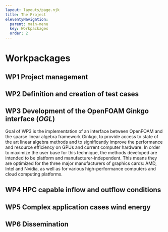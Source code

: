 ```yaml
---
layout: layouts/page.njk
title: The Project
eleventyNavigation:
  parent: main-menu
  key: Workpackages
  order: 2
---
```


# Workpackages
## **WP1** Project management 
## **WP2** Definition and creation of test cases 

## **WP3** Development of the OpenFOAM Ginkgo interface (*OGL*) 
Goal of WP3 is the implementation of an interface between OpenFOAM and the
sparse linear algebra framework Ginkgo, to provide access to state of the art
linear algebra methods and to significantly improve the performance and resource
efficiency on GPUs and current computer hardware.  In order to maximize the user
base for this technique, the methods developed are intended to be platform and
manufacturer-independent. This means they are optimized for the three major
manufacturers of graphics cards: AMD, Intel and Nvidia, as well as for various
high-performance computers and cloud computing platforms.


## **WP4** HPC capable inflow and outflow conditions 
## **WP5** Complex application cases wind energy 
## **WP6** Dissemination 


